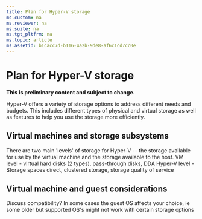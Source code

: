 ```yaml
---
title: Plan for Hyper-V storage
ms.custom: na
ms.reviewer: na
ms.suite: na
ms.tgt_pltfrm: na
ms.topic: article
ms.assetid: b1cacc7d-b116-4a2b-9de8-af6c1cd7cc0e
---
```

# Plan for Hyper-V storage
**This is preliminary content and subject to change.**

Hyper-V offers a variety of storage options to address different needs and budgets. This includes different types of physical and virtual storage as well as features to help you use the storage more efficiently.

## Virtual machines and storage subsystems
There are two main 'levels' of storage for Hyper-V -- the storage available for use by the virtual machine and the storage available to the host.
VM level - virtual hard disks (2 types), pass-through disks, DDA 
Hyper-V level - Storage spaces direct, clustered storage, storage quality of service

## Virtual machine and guest considerations
Discuss compatibility? In some cases the guest OS affects your choice, ie some older but supported OS's might not work with certain storage options 


  

